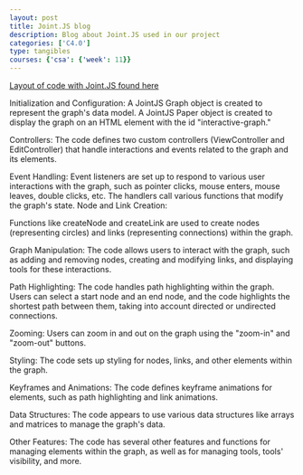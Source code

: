 ```yaml
---
layout: post
title: Joint.JS blog
description: Blog about Joint.JS used in our project
categories: ['C4.0']
type: tangibles
courses: {'csa': {'week': 11}}
---
```


[Layout of code with Joint.JS found here](https://github.com/CSA-Tri-1/DADDiJkstra-frontend/blob/main/assets/scripts/graph.js)

Initialization and Configuration:
A JointJS Graph object is created to represent the graph's data model.
A JointJS Paper object is created to display the graph on an HTML element with the id "interactive-graph."

Controllers:
The code defines two custom controllers (ViewController and EditController) that handle interactions and events related to the graph and its elements.

Event Handling:
Event listeners are set up to respond to various user interactions with the graph, such as pointer clicks, mouse enters, mouse leaves, double clicks, etc. The handlers call various functions that modify the graph's state.
Node and Link Creation:

Functions like createNode and createLink are used to create nodes (representing circles) and links (representing connections) within the graph.

Graph Manipulation:
The code allows users to interact with the graph, such as adding and removing nodes, creating and modifying links, and displaying tools for these interactions.

Path Highlighting:
The code handles path highlighting within the graph. Users can select a start node and an end node, and the code highlights the shortest path between them, taking into account directed or undirected connections.

Zooming:
Users can zoom in and out on the graph using the "zoom-in" and "zoom-out" buttons.

Styling:
The code sets up styling for nodes, links, and other elements within the graph.

Keyframes and Animations:
The code defines keyframe animations for elements, such as path highlighting and link animations.

Data Structures:
The code appears to use various data structures like arrays and matrices to manage the graph's data.

Other Features:
The code has several other features and functions for managing elements within the graph, as well as for managing tools, tools' visibility, and more.
